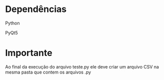 # Dependências
Python

PyQt5 

# Importante
Ao final da execução do arquivo teste.py ele deve criar um arquivo CSV na mesma pasta que contem os arquivos .py
